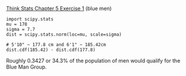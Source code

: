 [Think Stats Chapter 5 Exercise 1](http://greenteapress.com/thinkstats2/html/thinkstats2006.html#toc50) (blue men)

```
import scipy.stats
mu = 178
sigma = 7.7
dist = scipy.stats.norm(loc=mu, scale=sigma)

# 5'10" ~ 177.8 cm and 6'1" ~ 185.42cm 
dist.cdf(185.42) - dist.cdf(177.8)
```
Roughly 0.3427 or 34.3% of the population of men would qualify for the Blue Man Group. 
